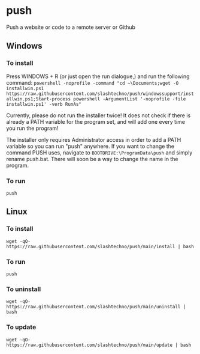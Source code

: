 # push
Push a website or code to a remote server or Github

## Windows

### To install

Press WINDOWS + R (or just open the run dialogue,) and run the following command:
`powershell -noprofile -command "cd ~\Documents;wget -O installwin.ps1 https://raw.githubusercontent.com/slashtechno/push/windowssupport/installwin.ps1;Start-process powershell -ArgumentList '-noprofile -file installwin.ps1' -verb RunAs"`

Currently, please do not run the installer twice! It does not check if there is already a PATH variable for the program set, and will add one every time you run the program!

The installer only requires Administrator access in order to add a PATH variable so you can run "push" anywhere. If you want to change the command PUSH uses, navigate to `BOOTDRIVE:\ProgramData\push` and simply rename push.bat. There will soon be a way to change the name in the program.

### To run
`push`

## Linux

### To install
`wget -qO- https://raw.githubusercontent.com/slashtechno/push/main/install | bash`

### To run
`push`

### To uninstall
`wget -qO- https://raw.githubusercontent.com/slashtechno/push/main/uninstall | bash`


### To update
`wget -qO- https://raw.githubusercontent.com/slashtechno/push/main/update | bash`
